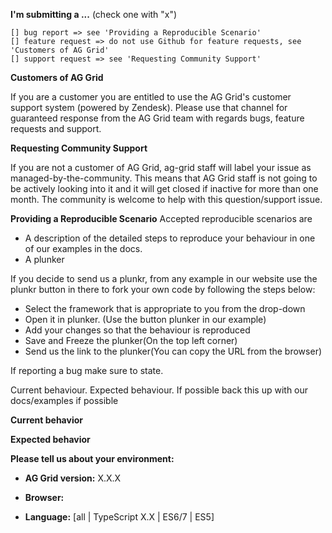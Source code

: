 <!--
IF YOU DON'T FILL OUT THE FOLLOWING INFORMATION WE MIGHT CLOSE YOUR ISSUE WITHOUT INVESTIGATING
-->

**I'm submitting a ...**  (check one with "x")
```
[] bug report => see 'Providing a Reproducible Scenario'
[] feature request => do not use Github for feature requests, see 'Customers of AG Grid'
[] support request => see 'Requesting Community Support'
```

**Customers of AG Grid**

If you are a customer you are entitled to use the AG Grid's customer support system (powered by Zendesk). Please use that channel for guaranteed response from the AG Grid team with regards bugs, feature requests and support.

**Requesting Community Support**

If you are not a customer of AG Grid, ag-grid staff will label your issue as managed-by-the-community. This means that AG Grid staff is not going to be actively looking into it and it will get closed if inactive for more than one month. The community is welcome to help with this question/support issue.

**Providing a Reproducible Scenario**
Accepted reproducible scenarios are
- A description of the detailed steps to reproduce your behaviour in one of our examples in the docs.
- A plunker

If you decide to send us a plunkr, from any example in our website use the plunkr button in there to fork your own code by following the steps below:

- Select the framework that is appropriate to you from the drop-down
- Open it in plunker. (Use the button plunker in our example)
- Add your changes so that the behaviour is reproduced
- Save and Freeze the plunker(On the top left corner)
- Send us the link to the plunker(You can copy the URL from the browser)

If reporting a bug make sure to state.

Current behaviour.
Expected behaviour. If possible back this up with our docs/examples if possible

**Current behavior**
<!-- Describe how the bug manifests. -->

**Expected behavior**
<!-- Describe what the behavior would be without the bug. If possible back this up with our docs/examples if possible-->

**Please tell us about your environment:**
<!-- Operating system, IDE, package manager, HTTP server, ... -->

* **AG Grid version:** X.X.X
<!-- Check whether this is still an issue in the most recent AG Grid version -->

* **Browser:**
<!-- Run `navigator.userAgent` in console of all of the browsers where this could be reproduced -->

* **Language:** [all | TypeScript X.X | ES6/7 | ES5]

